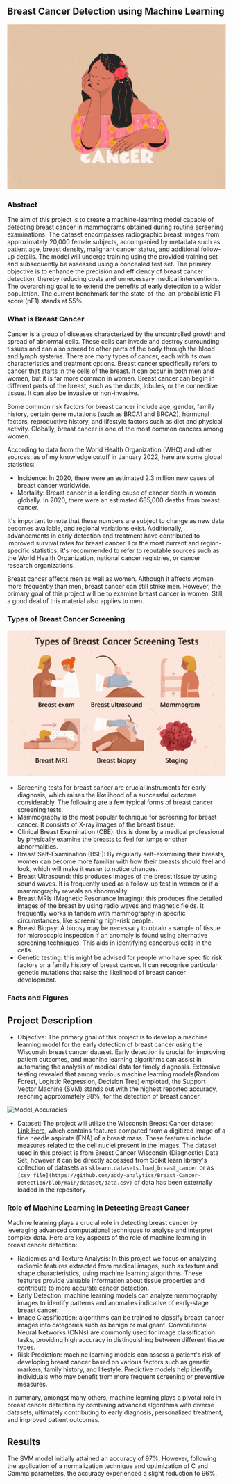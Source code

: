 ## Breast Cancer Detection using Machine Learning

![](https://github.com/addy-analytics/Breast-Cancer-Detection/blob/main/images/breast_cancer.gif)

### Abstract
The aim of this project is to create a machine-learning model capable of detecting breast cancer in mammograms obtained during routine screening examinations. The dataset encompasses radiographic breast images from approximately 20,000 female subjects, accompanied by metadata such as patient age, breast density, malignant cancer status, and additional follow-up details. The model will undergo training using the provided training set and subsequently be assessed using a concealed test set. The primary objective is to enhance the precision and efficiency of breast cancer detection, thereby reducing costs and unnecessary medical interventions. The overarching goal is to extend the benefits of early detection to a wider population. The current benchmark for the state-of-the-art probabilistic F1 score (pF1) stands at 55%.

### What is Breast Cancer
Cancer is a group of diseases characterized by the uncontrolled growth and spread of abnormal cells. These cells can invade and destroy surrounding tissues and can also spread to other parts of the body through the blood and lymph systems. There are many types of cancer, each with its own characteristics and treatment options. Breast cancer specifically refers to cancer that starts in the cells of the breast. It can occur in both men and women, but it is far more common in women. Breast cancer can begin in different parts of the breast, such as the ducts, lobules, or the connective tissue. It can also be invasive or non-invasive.
  
Some common risk factors for breast cancer include age, gender, family history, certain gene mutations (such as BRCA1 and BRCA2), hormonal factors, reproductive history, and lifestyle factors such as diet and physical activity. Globally, breast cancer is one of the most common cancers among women. 

According to data from the World Health Organization (WHO) and other sources, as of my knowledge cutoff in January 2022, here are some global statistics:
  
  - Incidence: In 2020, there were an estimated 2.3 million new cases of breast cancer worldwide.
  - Mortality: Breast cancer is a leading cause of cancer death in women globally. In 2020, there were an estimated 685,000 deaths from breast cancer.
 
It's important to note that these numbers are subject to change as new data becomes available, and regional variations exist. Additionally, advancements in early detection and treatment have contributed to improved survival rates for breast cancer.
  For the most current and region-specific statistics, it's recommended to refer to reputable sources such as the World Health Organization, national cancer registries, or cancer research organizations.
  
Breast cancer affects men as well as women. Although it affects women more frequently than men, breast cancer can still strike men. However, the primary goal of this project will be to examine breast cancer in women. Still, a good deal of this material also applies to men.
  
### Types of Breast Cancer Screening 
![](https://github.com/addy-analytics/Breast-Cancer-Detection/blob/main/images/breast_cancer_testing_screening.gif)

  - Screening tests for breast cancer are crucial instruments for early diagnosis, which raises the likelihood of a successful outcome considerably. The following are a few typical forms of breast cancer screening tests.
  - Mammography is the most popular technique for screening for breast cancer. It consists of X-ray images of the breast tissue.
  - Clinical Breast Examination (CBE): this is done by a medical professional by physically examine the breasts to feel for lumps or other abnormalities.
  - Breast Self-Examination (BSE): By regularly self-examining their breasts, women can become more familiar with how their breasts should feel and look, which will make it easier to notice changes.
  - Breast Ultrasound: this produces images of the breast tissue by using sound waves. It is frequently used as a follow-up test in women or if a mammography reveals an abnormality.
  - Breast MRIs (Magnetic Resonance Imaging): this produces fine detailed images of the breast by using radio waves and magnetic fields. It frequently works in tandem with mammography in specific circumstances, like screening high-risk people.
  - Breast Biopsy: A biopsy may be necessary to obtain a sample of tissue for microscopic inspection if an anomaly is found using alternative screening techniques. This aids in identifying cancerous cells in the cells.
-   Genetic testing: this might be advised for people who have specific risk factors or a family history of breast cancer. It can recognise particular genetic mutations that raise the likelihood of breast cancer development.

### Facts and Figures
## Project Description
  - Objective:
  The primary goal of this project is to develop a machine learning model for the early detection of breast cancer using the Wisconsin breast cancer dataset. Early detection is crucial for improving patient outcomes, and machine learning algorithms can assist in automating the analysis of medical data for timely diagnosis.
Extensive testing revealed that among various machine learning models(Random Forest, Logistic Regression, Decision Tree) emploted, the Support Vector Machine (SVM) stands out with the highest reported accuracy, reaching approximately 98%, for the detection of breast cancer.

![Model_Accuracies](https://github.com/addy-analytics/Breast-Cancer-Detection/assets/107724453/21784c67-2427-41bb-8510-526ee017a5fa)

 -  Dataset:
  The project will utilize the Wisconsin Breast Cancer dataset [Link Here](https://www.kaggle.com/datasets/uciml/breast-cancer-wisconsin-data/data), which contains features computed from a digitized image of a fine needle aspirate (FNA) of a breast mass. These features include measures related to the cell nuclei present in the images. The dataset used in this project is from Breast Cancer Wisconsin (Diagnostic) Data Set, however it can be directly accessed from Scikit learn library's collection of datasets as `sklearn.datasets.load_breast_cancer` or as  `[csv file](https://github.com/addy-analytics/Breast-Cancer-Detection/blob/main/dataset/data.csv)` of data has been externally loaded in the repository

  
### Role of Machine Learning in Detecting Breast Cancer
Machine learning plays a crucial role in detecting breast cancer by leveraging advanced computational techniques to analyse and interpret complex data. Here are key aspects of the role of machine learning in breast cancer detection:
  - Radiomics and Texture Analysis: In this project we focus on analyzing radiomic features extracted from medical images, such as texture and shape characteristics, using machine learning algorithms. These features provide valuable information about tissue properties and contribute to more accurate cancer detection. 
  - Early Detection: machine learning models can analyze mammography images to identify patterns and anomalies indicative of early-stage breast cancer.
  - Image Classification: algorithms can be trained to classify breast cancer images into categories such as benign or malignant. Convolutional Neural Networks (CNNs) are commonly used for image classification tasks, providing high accuracy in distinguishing between different tissue types.
  - Risk Prediction: machine learning models can assess a patient's risk of developing breast cancer based on various factors such as genetic markers, family history, and lifestyle. Predictive models help identify individuals who may benefit from more frequent screening or preventive measures.

In summary, amongst many others, machine learning plays a pivotal role in breast cancer detection by combining advanced algorithms with diverse datasets, ultimately contributing to early diagnosis, personalized treatment, and improved patient outcomes.

## Results
The SVM model initially attained an accuracy of 97%. However, following the application of a normalization technique and optimization of C and Gamma parameters, the accuracy experienced a slight reduction to 96%.


